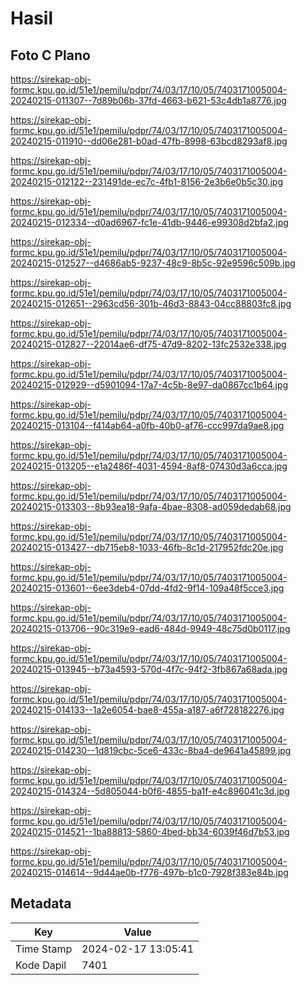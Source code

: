 # Hasil

## Foto C Plano

https://sirekap-obj-formc.kpu.go.id/51e1/pemilu/pdpr/74/03/17/10/05/7403171005004-20240215-011307--7d89b06b-37fd-4663-b621-53c4db1a8776.jpg

https://sirekap-obj-formc.kpu.go.id/51e1/pemilu/pdpr/74/03/17/10/05/7403171005004-20240215-011910--dd06e281-b0ad-47fb-8998-63bcd8293af8.jpg

https://sirekap-obj-formc.kpu.go.id/51e1/pemilu/pdpr/74/03/17/10/05/7403171005004-20240215-012122--231491de-ec7c-4fb1-8156-2e3b6e0b5c30.jpg

https://sirekap-obj-formc.kpu.go.id/51e1/pemilu/pdpr/74/03/17/10/05/7403171005004-20240215-012334--d0ad6967-fc1e-41db-9446-e99308d2bfa2.jpg

https://sirekap-obj-formc.kpu.go.id/51e1/pemilu/pdpr/74/03/17/10/05/7403171005004-20240215-012527--d4686ab5-9237-48c9-8b5c-92e9596c509b.jpg

https://sirekap-obj-formc.kpu.go.id/51e1/pemilu/pdpr/74/03/17/10/05/7403171005004-20240215-012651--2963cd56-301b-46d3-8843-04cc88803fc8.jpg

https://sirekap-obj-formc.kpu.go.id/51e1/pemilu/pdpr/74/03/17/10/05/7403171005004-20240215-012827--22014ae6-df75-47d9-8202-13fc2532e338.jpg

https://sirekap-obj-formc.kpu.go.id/51e1/pemilu/pdpr/74/03/17/10/05/7403171005004-20240215-012929--d5901094-17a7-4c5b-8e97-da0867cc1b64.jpg

https://sirekap-obj-formc.kpu.go.id/51e1/pemilu/pdpr/74/03/17/10/05/7403171005004-20240215-013104--f414ab64-a0fb-40b0-af76-ccc997da9ae8.jpg

https://sirekap-obj-formc.kpu.go.id/51e1/pemilu/pdpr/74/03/17/10/05/7403171005004-20240215-013205--e1a2486f-4031-4594-8af8-07430d3a6cca.jpg

https://sirekap-obj-formc.kpu.go.id/51e1/pemilu/pdpr/74/03/17/10/05/7403171005004-20240215-013303--8b93ea18-9afa-4bae-8308-ad059dedab68.jpg

https://sirekap-obj-formc.kpu.go.id/51e1/pemilu/pdpr/74/03/17/10/05/7403171005004-20240215-013427--db715eb8-1033-46fb-8c1d-217952fdc20e.jpg

https://sirekap-obj-formc.kpu.go.id/51e1/pemilu/pdpr/74/03/17/10/05/7403171005004-20240215-013601--6ee3deb4-07dd-4fd2-9f14-109a48f5cce3.jpg

https://sirekap-obj-formc.kpu.go.id/51e1/pemilu/pdpr/74/03/17/10/05/7403171005004-20240215-013706--90c319e9-ead6-484d-9949-48c75d0b0117.jpg

https://sirekap-obj-formc.kpu.go.id/51e1/pemilu/pdpr/74/03/17/10/05/7403171005004-20240215-013945--b73a4593-570d-4f7c-94f2-3fb867a68ada.jpg

https://sirekap-obj-formc.kpu.go.id/51e1/pemilu/pdpr/74/03/17/10/05/7403171005004-20240215-014133--1a2e6054-bae8-455a-a187-a6f728182276.jpg

https://sirekap-obj-formc.kpu.go.id/51e1/pemilu/pdpr/74/03/17/10/05/7403171005004-20240215-014230--1d819cbc-5ce6-433c-8ba4-de9641a45899.jpg

https://sirekap-obj-formc.kpu.go.id/51e1/pemilu/pdpr/74/03/17/10/05/7403171005004-20240215-014324--5d805044-b0f6-4855-ba1f-e4c896041c3d.jpg

https://sirekap-obj-formc.kpu.go.id/51e1/pemilu/pdpr/74/03/17/10/05/7403171005004-20240215-014521--1ba88813-5860-4bed-bb34-6039f46d7b53.jpg

https://sirekap-obj-formc.kpu.go.id/51e1/pemilu/pdpr/74/03/17/10/05/7403171005004-20240215-014614--9d44ae0b-f776-497b-b1c0-7928f383e84b.jpg


## Metadata

| Key        | Value               |
| ---------- | ------------------- |
| Time Stamp | 2024-02-17 13:05:41 |
| Kode Dapil | 7401                |



